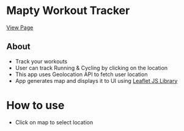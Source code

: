 # Mapty Workout Tracker

[View Page](https://amrdesai.github.io/mapty-workout-tracker/)

## About
- Track your workouts
- User can track Running & Cycling by clicking on the location 
- This app uses Geolocation API to fetch user location
- App generates map and displays it to UI using [Leaflet JS Library](https://leafletjs.com/)

# How to use 
- Click on map to select location 
